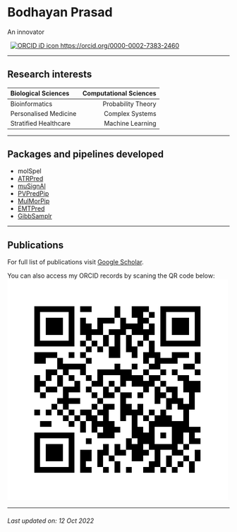 # Bodhayan Prasad

An innovator

<a
id="cy-effective-orcid-url"
class="underline"
 href="https://orcid.org/0000-0002-7383-2460"
 target="orcid.widget"
 rel="me noopener noreferrer"
 style="vertical-align: top">
 <img
    src="https://orcid.org/sites/default/files/images/orcid_16x16.png"
    style="width: 1em; margin-inline-start: 0.5em"
    alt="ORCID iD icon"/>
  https://orcid.org/0000-0002-7383-2460
</a>

***

## Research interests

| Biological Sciences | Computational Sciences |
| :--- | ---: |
| Bioinformatics | Probability Theory |
| Personalised Medicine | Complex Systems |
| Stratified Healthcare | Machine Learning |

* * *

## Packages and pipelines developed
* molSpel
* [ATRPred](https://github.com/ShuklaLab/ATRPred)
* [muSignAl](https://github.com/ShuklaLab/muSignAl)
* [PVPredPip](https://github.com/ShuklaLab/PVPredPip)
* [MulMorPip](https://github.com/ShuklaLab/MulMorPip)
* [EMTPred](https://github.com/ShuklaLab/EMTPred)
* [GibbSamplr](https://github.com/ShuklaLab/gibbSmplr)

* * *

## Publications
For full list of publications visit [Google Scholar](https://scholar.google.com/citations?user=2lOFHzwAAAAJ).

You can also access my ORCID records by scaning the QR code below:
![qr ](ORCID.png "bodhayan")

* * *

###### _Last updated on: 12 Oct 2022_
